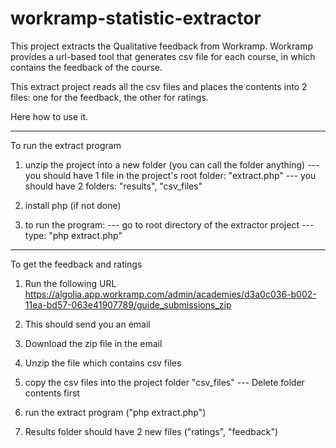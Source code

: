 # workramp-statistic-extractor


This project extracts the Qualitative feedback from Workramp.
Workramp provides a url-based tool that generates csv file for each course, in which contains the feedback of the course.

This extract project reads all the csv files and places the contents into 2 files: one for the feedback, the other for ratings.

Here how to use it.

-------------------------

To run the extract program

1. unzip the project into a new folder (you can call the folder anything)
--- you should have 1 file in the project's root folder: "extract.php"
--- you should have 2 folders: "results", "csv_files"

2. install php (if not done)

3. to run the program:
--- go to root directory of the extractor project 
--- type: "php extract.php"


-----------------------

To get the feedback and ratings

1. Run the following URL
https://algolia.app.workramp.com/admin/academies/d3a0c036-b002-11ea-bd57-063e41907789/guide_submissions_zip

2. This should send you an email
3. Download the zip file in the email
4. Unzip the file which contains csv files
5. copy the csv files into the project folder "csv_files"
--- Delete folder contents first
6. run the extract program ("php extract.php")
7. Results folder should have 2 new files ("ratings", "feedback")

